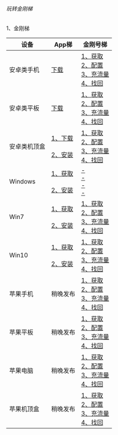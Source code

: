 ###### 玩转金刚梯


1、金刚梯

|设备|App梯|金刚号梯 |
|----------- |  ----------- | ----------- | 
| 安卓类手机|[下载](https://github.com/a2zitpro/web/blob/master/LadderFree/Android/Phone/KKLadderAPP/KKLadderAPPGet.md)|[1、获取](https://github.com/a2zitpro/web/blob/master/LadderFree/kkDictionary/KKLadderKKIDGet.md)<br>[2、配置](https://github.com/a2zitpro/web/blob/master/LadderFree/Android/Phone/KKLadderKKID/KKLadderKKIDConfigure.md)<br>[3、充流量]()<br>[4、找回](https://github.com/a2zitpro/web/blob/master/LadderFree/kkDictionary/KKLadderKKIDGetBack.md)<br>|
| 安卓类平板|[下载](https://github.com/a2zitpro/web/blob/master/LadderFree/Android/Pad/KKLadderAPP/KKLadderAPPGet.md)|[1、获取](https://github.com/a2zitpro/web/blob/master/LadderFree/kkDictionary/KKLadderKKIDGet.md)<br>[2、配置](https://github.com/a2zitpro/web/blob/master/LadderFree/Android/Pad/KKLadderKKID/KKLadderKKIDConfigure.md)<br>[3、充流量]()<br>[4、找回](https://github.com/a2zitpro/web/blob/master/LadderFree/kkDictionary/KKLadderKKIDGetBack.md)<br>|
| 安卓类机顶盒|[1、下载](https://github.com/a2zitpro/web/blob/master/LadderFree/Android/TVBox/KKLadderAPP/KKLadderAPPGet.md)<br><br>[2、安装](https://github.com/a2zitpro/web/blob/master/LadderFree/Android/TVBox/KKLadderAPP/KKLadderAPPConfigure.md)|[1、获取](https://github.com/a2zitpro/web/blob/master/LadderFree/kkDictionary/KKLadderKKIDGet.md)<br>[2、配置]()<br>[3、充流量]()<br>[4、找回](https://github.com/a2zitpro/web/blob/master/LadderFree/kkDictionary/KKLadderKKIDGetBack.md)<br>|
| Windows|[1、获取](https://github.com/a2zitpro/web/blob/master/LadderFree/Windows/WinAllVersion/KKLadderAPP/KKLadderAPPGet.md)<br><br>[2、安装](https://github.com/a2zitpro/web/blob/master/LadderFree/Windows/WinAllVersion/KKLadderAPP/KKLadderAPPConfigure.md)|[ - ]()<br>[ - ]()<br>[ - ]()<br>[ - ]()<br>|
| Win7|[1、获取](https://github.com/a2zitpro/web/blob/master/LadderFree/Windows/Win7/KKLadderAPP/KKLadderAPPGet.md)<br><br>[2、安装](https://github.com/a2zitpro/web/blob/master/LadderFree/Windows/Win7/KKLadderAPP/KKLadderAPPConfigure.md)|[1、获取](https://github.com/a2zitpro/web/blob/master/LadderFree/kkDictionary/KKLadderKKIDGet.md)<br>[2、配置](https://github.com/a2zitpro/web/blob/master/LadderFree/Windows/Win7/KKLadderKKID/KKLadderKKIDConfigure.md)<br>[3、充流量]()<br>[4、找回](https://github.com/a2zitpro/web/blob/master/LadderFree/kkDictionary/KKLadderKKIDGetBack.md)<br>|
| Win10|[1、获取](https://github.com/a2zitpro/web/blob/master/LadderFree/Windows/Win10/KKLadderAPP/KKLadderAPPGet.md)<br><br>[2、安装](https://github.com/a2zitpro/web/blob/master/LadderFree/Windows/Win10/KKLadderAPP/KKLadderAPPConfigure.md)|[1、获取](https://github.com/a2zitpro/web/blob/master/LadderFree/kkDictionary/KKLadderKKIDGet.md)<br>[2、配置](https://github.com/a2zitpro/web/blob/master/LadderFree/Windows/Win10/KKLadderKKID/KKLadderKKIDConfigure.md)<br>[3、充流量]()<br>[4、找回](https://github.com/a2zitpro/web/blob/master/LadderFree/kkDictionary/KKLadderKKIDGetBack.md)<br>|
| 苹果手机|稍晚发布|[1、获取](https://github.com/a2zitpro/web/blob/master/LadderFree/kkDictionary/KKLadderKKIDGet.md)<br>[2、配置](https://github.com/a2zitpro/web/blob/master/LadderFree/Apple/iPhone/KKLadderKKID/KKLadderKKIDConfigure.md)<br>[3、充流量]()<br>[4、找回](https://github.com/a2zitpro/web/blob/master/LadderFree/kkDictionary/KKLadderKKIDGetBack.md)<br>|
| 苹果平板|稍晚发布|[1、获取](https://github.com/a2zitpro/web/blob/master/LadderFree/kkDictionary/KKLadderKKIDGet.md)<br>[2、配置]()<br>[3、充流量]()<br>[4、找回](https://github.com/a2zitpro/web/blob/master/LadderFree/kkDictionary/KKLadderKKIDGetBack.md)<br>|
| 苹果电脑|稍晚发布|[1、获取](https://github.com/a2zitpro/web/blob/master/LadderFree/kkDictionary/KKLadderKKIDGet.md)<br>[2、配置]()<br>[3、充流量]()<br>[4、找回](https://github.com/a2zitpro/web/blob/master/LadderFree/kkDictionary/KKLadderKKIDGetBack.md)<br>|
| 苹果机顶盒|稍晚发布|[1、获取](https://github.com/a2zitpro/web/blob/master/LadderFree/kkDictionary/KKLadderKKIDGet.md)<br>[2、配置]()<br>[3、充流量]()<br>[4、找回](https://github.com/a2zitpro/web/blob/master/LadderFree/kkDictionary/KKLadderKKIDGetBack.md)<br>|
